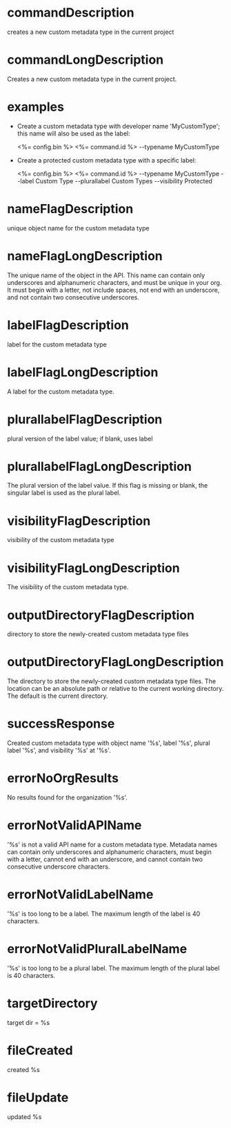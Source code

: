 # commandDescription

creates a new custom metadata type in the current project

# commandLongDescription

Creates a new custom metadata type in the current project.

# examples

- Create a custom metadata type with developer name 'MyCustomType'; this name will also be used as the label:

  <%= config.bin %> <%= command.id %> --typename MyCustomType

- Create a protected custom metadata type with a specific label:

  <%= config.bin %> <%= command.id %> --typename MyCustomType --label Custom Type --plurallabel Custom Types --visibility Protected

# nameFlagDescription

unique object name for the custom metadata type

# nameFlagLongDescription

The unique name of the object in the API. This name can contain only underscores and alphanumeric characters, and must be unique in your org. It must begin with a letter, not include spaces, not end with an underscore, and not contain two consecutive underscores.

# labelFlagDescription

label for the custom metadata type

# labelFlagLongDescription

A label for the custom metadata type.

# plurallabelFlagDescription

plural version of the label value; if blank, uses label

# plurallabelFlagLongDescription

The plural version of the label value. If this flag is missing or blank, the singular label is used as the plural label.

# visibilityFlagDescription

visibility of the custom metadata type

# visibilityFlagLongDescription

The visibility of the custom metadata type.

# outputDirectoryFlagDescription

directory to store the newly-created custom metadata type files

# outputDirectoryFlagLongDescription

The directory to store the newly-created custom metadata type files. The location can be an absolute path or relative to the current working directory. The default is the current directory.

# successResponse

Created custom metadata type with object name '%s', label '%s', plural label '%s', and visibility '%s' at '%s'.

# errorNoOrgResults

No results found for the organization '%s'.

# errorNotValidAPIName

'%s' is not a valid API name for a custom metadata type. Metadata names can contain only underscores and alphanumeric characters, must begin with a letter, cannot end with an underscore, and cannot contain two consecutive underscore characters.

# errorNotValidLabelName

'%s' is too long to be a label. The maximum length of the label is 40 characters.

# errorNotValidPluralLabelName

'%s' is too long to be a plural label. The maximum length of the plural label is 40 characters.

# targetDirectory

target dir = %s

# fileCreated

created %s

# fileUpdate

updated %s
